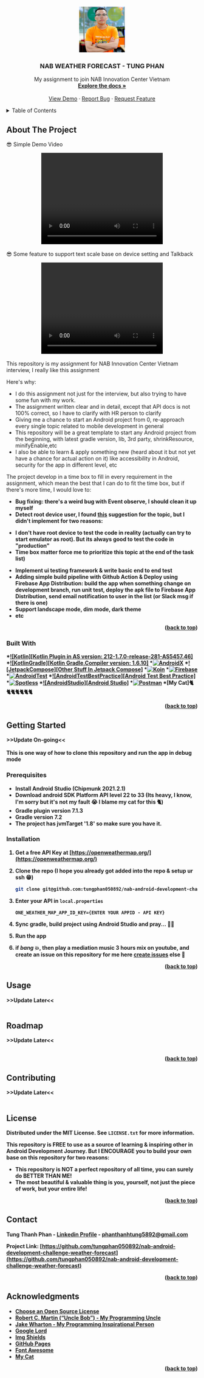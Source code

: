 <!-- PROJECT LOGO -->
<br />
<div align="center">
  <a href="https://github.com/tungphan050892/nab-android-development-challenge-weather-forecast">
    <img src="logoForReadmeDocs/myProfileImage.jpg" alt="Logo" width="120" height="120">
  </a>

<h3 align="center">NAB WEATHER FORECAST - TUNG PHAN</h3>

  <p align="center">
    My assignment to join NAB Innovation Center Vietnam
    <br />
    <a href="https://github.com/tungphan050892/nab-android-development-challenge-weather-forecast"><strong>Explore the docs »</strong></a>
    <br />
    <br />
    <a href="https://github.com/tungphan050892/nab-android-development-challenge-weather-forecast">View Demo</a>
    ·
    <a href="https://github.com/tungphan050892/nab-android-development-challenge-weather-forecast/issues">Report Bug</a>
    ·
    <a href="https://github.com/tungphan050892/nab-android-development-challenge-weather-forecast/issues">Request Feature</a>
  </p>
</div>



<!-- TABLE OF CONTENTS -->
<details>
  <summary>Table of Contents</summary>
  <ol>
    <li>
      <a href="#about-the-project">About The Project</a>
      <ul>
        <li><a href="#built-with">Built With</a></li>
      </ul>
    </li>
    <li>
      <a href="#getting-started">Getting Started</a>
      <ul>
        <li><a href="#prerequisites">Prerequisites</a></li>
        <li><a href="#installation">Installation</a></li>
      </ul>
    </li>
    <li><a href="#usage">Usage</a></li>
    <li><a href="#roadmap">Roadmap</a></li>
    <li><a href="#contributing">Contributing</a></li>
    <li><a href="#license">License</a></li>
    <li><a href="#contact">Contact</a></li>
    <li><a href="#acknowledgments">Acknowledgments</a></li>
  </ol>
</details>



<!-- ABOUT THE PROJECT -->
## About The Project

😎 Simple Demo Video
<div align="center">
    <video width="320" height="240" controls>
      <source src="demoVideo/demo-1.mp4" type="video/mp4">
      Your browser does not support the video tag.
    </video>
</div>

😎 Some feature to support text scale base on device setting and Talkback
<div align="center">
    <video width="320" height="240" controls>
      <source src="demoVideo/demo-2.mp4" type="video/mp4">
      Your browser does not support the video tag.
    </video>
</div>

This repository is my assignment for NAB Innovation Center Vietnam interview, I really like this assignment

Here's why:
* I do this assignment not just for the interview, but also trying to have some fun with my work.
* The assignment written clear and in detail, except that API docs is not 100% correct, so I have to clarify with HR person to clarify
* Giving me a chance to start an Android project from 0, re-approach every single topic related to mobile development in general
* This repository will be a great template to start any Android project from the beginning, with latest gradle version, lib, 3rd party, shrinkResource, minifyEnable,etc
* I also be able to learn & apply something new (heard about it but not yet have a chance for actual action on it) like accessibility in Android, security for the app in different level, etc

The project develop in a time box to fill in every requirement in the assignment, which mean the best that I can do to fit the time box, but if there's more time, I would love to:
* <b>Bug fixing:<b> there's a weird bug with Event observe, I should clean it up myself
* <b>Detect root device user<b>, I found [this](https://medium.com/mindorks/restricting-access-of-android-apps-on-root-devices-ed68055c7883) suggestion for the topic, but I didn't implement for two reasons: 
- I don't have root device to test the code in reality (actually can try to start emulator as root). But its always good to test the code in "production"
- Time box matter force me to prioritize this topic at the end of the task list)
* Implement ui testing framework & write basic end to end test
* Adding simple build pipeline with Github Action & Deploy using Firebase App Distribution: build the app when something change on development branch, run unit test, deploy the apk file to Firebase App Distribution, send email notification to user in the list (or Slack msg if there is one)
* Support landscape mode, dim mode, dark theme
* etc

<p align="right">(<a href="#readme-top">back to top</a>)</p>



### Built With

*[![Kotlin][Kotlin Plugin in AS version: 212-1.7.0-release-281-AS5457.46]][Kotlin-url]
*[![KotlinGradle][Kotlin Gradle,Compiler version: 1.6.10]][Kotlin-url]
*[![AndroidX][AndroidX]][AndroidX-url]
*[![JetpackCompose][Other Stuff In Jetpack Compose]][Jetpack-Compose-url]
*[![Koin][Koin]][Koin-url]
*[![Firebase][Firebase]][Firebase-url]
*[![AndroidTest][AndroidTest]][Android-Test-url]
*[![AndroidTestBestPractice][Android Test Best Practice]][Android-Test-Best-Practice-url]
*[![Spotless][Spotless]][Spotless-url]
*[![AndroidStudio][Android Studio]][Android-Studio-url]
*[![Postman][Postman]][Postman-url]
*[My Cat]🐈🐈🐈🐈🐈🐈🐈

<p align="right">(<a href="#readme-top">back to top</a>)</p>



<!-- GETTING STARTED -->
## Getting Started
<b>>>Update On-going<<</b><br><br>
This is one way of how to clone this repository and run the app in debug mode

### Prerequisites

* Install Android Studio (Chipmunk 2021.2.1)
* Download android SDK Platform API level 22 to 33 (Its heavy, I know, I'm sorry but it's not my fault 😭 I blame my cat for this 🐈)
* Gradle plugin version 7.1.3
* Gradle version 7.2
* The project has jvmTarget '1.8' so make sure you have it.

### Installation

1. Get a free API Key at [https://openweathermap.org/](https://openweathermap.org/)
2. Clone the repo (I hope you already got added into the repo & setup ur ssh 😁)
   ```sh
   git clone git@github.com:tungphan050892/nab-android-development-challenge-weather-forecast.git
   ```
3. Enter your API in `local.properties`
   ```
   ONE_WEATHER_MAP_APP_ID_KEY={ENTER YOUR APPID - API KEY}
   ```
4. Sync gradle, build project using Android Studio and pray... 🙏🏽

5. Run the app

6.  if *bang* 💥, then play a mediation music 3 hours mix on youtube, and create an issue on this repository for me here [create issues](https://github.com/tungphan050892/nab-android-development-challenge-weather-forecast/issues)
    else 🎉

<p align="right">(<a href="#readme-top">back to top</a>)</p>



<!-- USAGE EXAMPLES -->
## Usage
<b>>>Update Later<<</b><br><br>

<!-- ROADMAP -->
## Roadmap
<b>>>Update Later<<</b><br><br>

<p align="right">(<a href="#readme-top">back to top</a>)</p>

<!-- CONTRIBUTING -->
## Contributing
<b>>>Update Later<<</b><br><br>

<!-- LICENSE -->
## License

Distributed under the MIT License. See `LICENSE.txt` for more information.

This repository is FREE to use as a source of learning & inspiring other in Android Development Journey. 
But I ENCOURAGE you to build your own base on this repository for two reasons: 
- This repository is NOT a perfect repository of all time, you can surely do BETTER THAN ME!
- The most beautiful & valuable thing is you, yourself, not just the piece of work, but your entire life! 

<p align="right">(<a href="#readme-top">back to top</a>)</p>



<!-- CONTACT -->
## Contact

Tung Thanh Phan - [Linkedin Profile](https://www.linkedin.com/in/phantung5892/) - phanthanhtung5892@gmail.com

Project Link: [https://github.com/tungphan050892/nab-android-development-challenge-weather-forecast](https://github.com/tungphan050892/nab-android-development-challenge-weather-forecast)

<p align="right">(<a href="#readme-top">back to top</a>)</p>



<!-- ACKNOWLEDGMENTS -->
## Acknowledgments

* [Choose an Open Source License](https://choosealicense.com)
* [Robert C. Martin (“Uncle Bob”) - My Programming Uncle](http://cleancoder.com)
* [Jake Wharton - My Programming Inspirational Person](https://jakewharton.com/)
* [Google Lord](https://developers.google.com/)
* [Img Shields](https://shields.io)
* [GitHub Pages](https://pages.github.com)
* [Font Awesome](https://fontawesome.com)
* [My Cat](https://www.facebook.com/photo.php?fbid=7129374443799588&set=pb.100001813101292.-2207520000..&type=3)


<p align="right">(<a href="#readme-top">back to top</a>)</p>



<!-- MARKDOWN LINKS & IMAGES -->
<!-- https://www.markdownguide.org/basic-syntax/#reference-style-links -->

[contributors-url]: https://github.com/tungphan050892/nab-android-development-challenge-weather-forecast/graphs/contributors
[forks-url]: https://github.com/tungphan050892/nab-android-development-challenge-weather-forecast/network/members
[stars-url]: https://github.com/tungphan050892/nab-android-development-challenge-weather-forecast/stargazers
[issues-shield]: https://img.shields.io/github/issues/othneildrew/Best-README-Template.svg?style=for-the-badge
[issues-url]: https://github.com/tungphan050892/nab-android-development-challenge-weather-forecast/issues
[license-shield]: https://img.shields.io/github/license/othneildrew/Best-README-Template.svg?style=for-the-badge
[license-url]: https://github.com/tungphan050892/nab-android-development-challenge-weather-forecast/blob/development/LICENSE.txt
[linkedin-shield]: https://img.shields.io/badge/-LinkedIn-black.svg?style=for-the-badge&logo=linkedin&colorB=555
[linkedin-url]: https://www.linkedin.com/in/phantung5892/
[Kotlin]: https://img.shields.io/static/v1?message=css3&logo=css3&labelColor=5c5c5c&color=1182c3&logoColor=white&label=%20&style=plastic
[Kotlin-url]: https://nextjs.org/
[KotlinGradle]: https://img.shields.io/static/v1?message=css3&logo=css3&labelColor=5c5c5c&color=1182c3&logoColor=white&label=%20&style=plastic
[KotlinGradle-url]: https://nextjs.org/
[AndroidX]: https://img.shields.io/static/v1?message=css3&logo=css3&labelColor=5c5c5c&color=1182c3&logoColor=white&label=%20&style=plastic
[AndroidX-url]: https://nextjs.org/
[JetpackCompose]: https://img.shields.io/static/v1?message=css3&logo=css3&labelColor=5c5c5c&color=1182c3&logoColor=white&label=%20&style=plastic
[Jetpack-Compose-url]: https://nextjs.org/
[Koin]: https://img.shields.io/static/v1?message=css3&logo=css3&labelColor=5c5c5c&color=1182c3&logoColor=white&label=%20&style=plastic
[Koin-url]: https://nextjs.org/
[Firebase]: https://img.shields.io/static/v1?message=css3&logo=css3&labelColor=5c5c5c&color=1182c3&logoColor=white&label=%20&style=plastic
[Firebase-url]: https://nextjs.org/
[AndroidTest]: https://img.shields.io/static/v1?message=css3&logo=css3&labelColor=5c5c5c&color=1182c3&logoColor=white&label=%20&style=plastic
[Android-Test-url]: https://nextjs.org/
[AndroidTestBestPractice]: https://img.shields.io/static/v1?message=css3&logo=css3&labelColor=5c5c5c&color=1182c3&logoColor=white&label=%20&style=plastic
[Android-Test-Best-Practice-url]: https://nextjs.org/
[Spotless]: https://img.shields.io/static/v1?message=css3&logo=css3&labelColor=5c5c5c&color=1182c3&logoColor=white&label=%20&style=plastic
[Spotless-url]: https://nextjs.org/
[AndroidStudio]: https://img.shields.io/static/v1?message=css3&logo=css3&labelColor=5c5c5c&color=1182c3&logoColor=white&label=%20&style=plastic
[Android-Studio-url]: https://nextjs.org/
[Postman]: https://img.shields.io/static/v1?message=css3&logo=css3&labelColor=5c5c5c&color=1182c3&logoColor=white&label=%20&style=plastic
[Postman-url]: https://nextjs.org/

